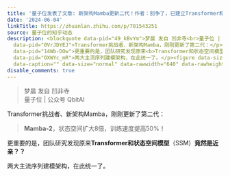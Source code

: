 ```yaml
---
title: '量子位发表了文章: 新架构Mamba更新二代！作者：别争了，已建立Transformer和SSM的统一理论框架'
date: '2024-06-04'
linkTitle: https://zhuanlan.zhihu.com/p/701543251
source: 量子位的知乎动态
description: <blockquote data-pid="49_kBvYm">梦晨 发自 凹非寺<br>量子位 | 公众号 QbitAI</blockquote><p
  data-pid="0VrJDYEJ">Transformer挑战者、新架构Mamba，刚刚更新了第二代：</p><blockquote data-pid="wmZ41okQ"><b>Mamba-2</b>，状态空间扩大8倍，训练速度提高50%！</blockquote><p
  data-pid="14Wb-DOw">更重要的是，团队研究发现原来<b>Transformer和状态空间模型</b>（SSM）<b>竟然是近亲？？</b></p><p
  data-pid="OXWYc_mR">两大主流序列建模架构，在此统一了。</p><figure data-size="normal"><img src="https://pic3.zhimg.com/v2-c95f7e9fdf2c78bdd60b1d85d989d7e6.jpg"
  data-caption="" data-size="normal" data-rawwidth="640" data-rawheight="824" class="origin_image  ...
disable_comments: true
---
```

<blockquote data-pid="49_kBvYm">梦晨 发自 凹非寺<br>量子位 | 公众号 QbitAI</blockquote><p data-pid="0VrJDYEJ">Transformer挑战者、新架构Mamba，刚刚更新了第二代：</p><blockquote data-pid="wmZ41okQ"><b>Mamba-2</b>，状态空间扩大8倍，训练速度提高50%！</blockquote><p data-pid="14Wb-DOw">更重要的是，团队研究发现原来<b>Transformer和状态空间模型</b>（SSM）<b>竟然是近亲？？</b></p><p data-pid="OXWYc_mR">两大主流序列建模架构，在此统一了。</p><figure data-size="normal"><img src="https://pic3.zhimg.com/v2-c95f7e9fdf2c78bdd60b1d85d989d7e6.jpg" data-caption="" data-size="normal" data-rawwidth="640" data-rawheight="824" class="origin_image  ...